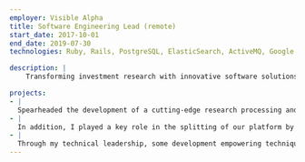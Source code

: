 ```yaml
---
employer: Visible Alpha
title: Software Engineering Lead (remote)
start_date: 2017-10-01
end_date: 2019-07-30
technologies: Ruby, Rails, PostgreSQL, ElasticSearch, ActiveMQ, Google PubSub, Cloudformation, Kubernetes, Docker

description: |
    Transforming investment research with innovative software solutions - leveraging cutting-edge technology and best practices to extract, enrich and deliver high-quality insights

projects:
- |
  Spearheaded the development of a cutting-edge research processing and indexing system. Leveraging the latest technology, this system extracts, enriches and stores vital information from research reports, making it readily available for analysis and consumption by wealth managers.
- |
  In addition, I played a key role in the splitting of our platform by extracting the research and event processing functionality, creating clear lines of responsibility and developing robust APIs for seamless data access.
- |
  Through my technical leadership, some development empowering techniques such as clean code, test-driven development (TDD), infrastructure as code and continuous integration and deployment (CI/CD) we're implemented, allowing us to deliver high-quality solutions with reduced number of defects.
---
```

